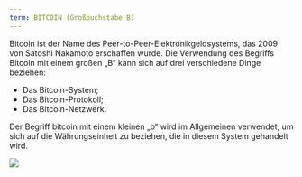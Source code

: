 ```yaml
---
term: BITCOIN (Großbuchstabe B)
---
```


Bitcoin ist der Name des Peer-to-Peer-Elektronikgeldsystems, das 2009 von Satoshi Nakamoto erschaffen wurde. Die Verwendung des Begriffs Bitcoin mit einem großen „B“ kann sich auf drei verschiedene Dinge beziehen:
* Das Bitcoin-System;
* Das Bitcoin-Protokoll;
* Das Bitcoin-Netzwerk.

Der Begriff bitcoin mit einem kleinen „b“ wird im Allgemeinen verwendet, um sich auf die Währungseinheit zu beziehen, die in diesem System gehandelt wird.

![](../../dictionnaire/assets/41.png)